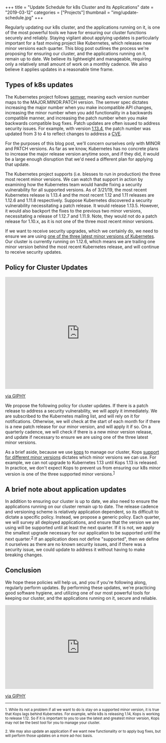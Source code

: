 +++
title = "Update Schedule for k8s Cluster and its Applications"
date = "2019-03-12"
categories = ["Projects"]
thumbnail = "img/update-schedule.jpg"
+++

Regularly updating our k8s cluster, and the applications running on it, is one
of the most powerful tools we have for ensuring our cluster functions securely
and reliably. Staying vigilant about applying updates is particularly important
for a fast moving project like Kubernetes, which releases new minor versions
each quarter. This blog post outlines the process we're proposing for ensuring
our cluster, and the applications running on it, remain up to date. We believe
its lightweight and manageable, requiring only a relatively small amount of work on a
monthly cadence. We also believe it applies updates in a reasonable time frame.

## Types of k8s updates

The Kubernetes project follows [semver](https://semver.org/), meaning each
version number maps to the MAJOR.MINOR.PATCH version. The semver spec dictates
increasing the major number when you make incompatible API changes, increasing
the minor number when you add functionality in a backwards compatible manner,
and increasing the patch number when you make backwards compatible bug fixes.
Patch updates are often issued to address security issues. For example, with
version [1.13.4](https://github.com/kubernetes/kubernetes/releases/tag/v1.13.4), the
patch number was updated from 3 to 4 to reflect changes to address a
[CVE](https://github.com/kubernetes/kubernetes/issues/74534).

For the purposes of this blog post,
we'll concern ourselves only with MINOR and PATCH versions. As far as we know,
Kubernetes has no concrete plans to increase the major release version anytime
soon, and if they did, it would be a large enough disruption that we'd need a
different plan for applying that update.

The Kubernetes project supports (i.e. blesses to run in production) the three most
recent minor versions. We can watch that support in action by examining
how the Kubernetes team would handle fixing a security
vulnerability for all supported versions. As of 3/21/19, the most recent Kubernetes release
is 1.13.4 and the most recent 1.12 and 1.11 releases are 1.12.6 and 1.11.8
respectively. Suppose Kubernetes discovered a security vulnerability necessitating
a patch release. It would release 1.13.5. However, it would also backport the
fixes to the previous two minor versions, necessitating a release of 1.12.7 and 1.11.9.
Note, they would not do a patch release for 1.10.x, as it is not one of the
three most recent minor versions.

If we want to receive security upgrades, which we certainly do, we need to ensure we are using
[one of the three latest minor versions of
Kubernetes](https://github.com/kubernetes/community/blob/master/contributors/design-proposals/release/versioning.md#supported-releases-and-component-skew). Our cluster is
currently running on 1.12.6, which means we are trailing one minor version
behind the most recent Kubernetes release, and will continue to receive security
updates.

## Policy for Cluster Updates

<iframe src="https://giphy.com/embed/xT5LMSXibBBVeJs6ZO" width="480"
height="362" frameBorder="0" class="giphy-embed" allowFullScreen></iframe><p><a
href="https://giphy.com/gifs/season-16-the-simpsons-16x13-xT5LMSXibBBVeJs6ZO">via
GIPHY</a></p>

We propose the following policy for cluster updates. If there is a patch release
to address a security vulnerability, we will apply it immediately. We are
subscribed to the Kubernetes mailing list, and will rely on it for notifications.
Otherwise, we will check at the start of each month for if there is a new patch
release for our minor version, and will apply it if so. On a quarterly cadence,
we will check if there is a new minor version release, and update if
necessary to ensure we are using one of the three latest minor versions.

As a brief aside, because we use [kops](https://github.com/kubernetes/kops) to manage our cluster, Kops
[support for different minor versions](https://github.com/kubernetes/kops#kubernetes-version-support)
dictates which minor versions we can use. For example, we can not upgrade to
Kubernetes 1.13 until Kops 1.13 is released. In practice, we don't expect Kops to prevent us from
ensuring our k8s minor version is one of the three supported minor
versions.<sup><a href="#fn1">1</a></sup>

## A brief note about application updates

In addition to ensuring our cluster is up to date, we also need to ensure the
applications running on our cluster remain up to date. The release cadence and
versioning scheme is relatively application dependent, so its difficult to
dictate a specific policy. Instead, we propose a generic policy. Each quarter,
we will survey all deployed applications, and ensure that the version we are using
will be supported until at least the next quarter. If it is not, we apply the
smallest upgrade necessary for our application to be supported until the next
quarter.<sup><a href="#fn2">2</a></sup> If an application does not define "supported",
then we define it ourselves as there are no
known security issues, and if there was a security issue, we could update to
address it without having to make breaking changes.

## Conclusion

We hope these policies will help us, and you if you're following along,
regularly perform updates. By performing these updates, we're practicing good
software hygiene, and utilizing one of our most powerful tools for keeping our
cluster, and the applications running on it, secure and reliable.

<iframe src="https://giphy.com/embed/UjCXeFnYcI2R2" width="480" height="271"
frameBorder="0" class="giphy-embed" allowFullScreen></iframe><p><a
href="https://giphy.com/gifs/the-office-fist-bump-UjCXeFnYcI2R2">via
GIPHY</a></p>

<hr />

<sup id="fn1">1. While its not a problem if all we want to do is stay on a
supported minor version, it is true that Kops lags behind Kubernetes. For example, while
k8s is releasing 1.14, Kops is working to release 1.12. So if it is important to
you to use the latest and greatest minor version, Kops may not be the best tool
for you to manage your cluster.

<sup id="fn2">2. We may also update an application if we want new functionality
or to apply bug fixes, but will perform those updates on a more ad-hoc basis.
